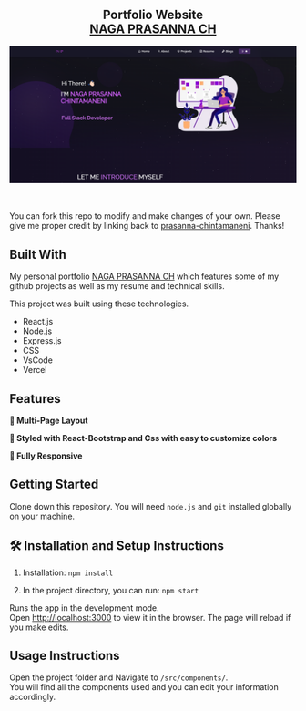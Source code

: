 <h2 align="center">
  Portfolio Website<br/>
  <a href="https://nagaprasanna.vercel.app/" target="_blank">NAGA PRASANNA CH</a>
</h2>
<div align="center">
  <img alt="Demo" src="./Images/image.png" />
</div>


<br/>


## 

You can fork this repo to modify and make changes of your own. Please give me proper credit by linking back to [prasanna-chintamaneni](https://github.com/prasanna-chintamaneni/Portfolio). Thanks!

## Built With

My personal portfolio <a href="https://nagaprasanna.vercel.app/" target="_blank">NAGA PRASANNA CH</a> which features some of my github projects as well as my resume and technical skills.<br/>

This project was built using these technologies.

- React.js
- Node.js
- Express.js
- CSS
- VsCode
- Vercel

## Features

**📖 Multi-Page Layout**

**🎨 Styled with React-Bootstrap and Css with easy to customize colors**

**📱 Fully Responsive**

## Getting Started

Clone down this repository. You will need `node.js` and `git` installed globally on your machine.

## 🛠 Installation and Setup Instructions

1. Installation: `npm install`

2. In the project directory, you can run: `npm start`

Runs the app in the development mode.\
Open [http://localhost:3000](http://localhost:3000) to view it in the browser.
The page will reload if you make edits.

## Usage Instructions

Open the project folder and Navigate to `/src/components/`. <br/>
You will find all the components used and you can edit your information accordingly.


